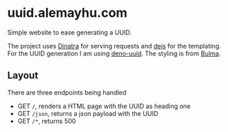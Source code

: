 # uuid.alemayhu.com

Simple website to ease generating a UUID.

The project uses [Dinatra][0] for serving requests and [dejs][2] for the
templating. For the UUID generation I am using [deno-uuid][1]. The styling
is from [Bulma][3].

## Layout

There are three endpoints being handled

- GET `/`, renders a HTML page with the UUID as heading one
- GET `/json`, returns a json payload with the UUID
- GET `/*`, returns 500

[0]: https://github.com/syumai/dinatra
[1]: https://github.com/lucascaro/deno-uuid
[2]: https://github.com/syumai/dejs
[3]: https://bulma.io/

